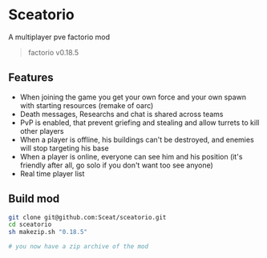 # Sceatorio
A multiplayer pve factorio mod

>  factorio v0.18.5

## Features

- When joining the game you get your own force and your own spawn with starting resources (remake of oarc)
- Death messages, Researchs and chat is shared across teams
- PvP is enabled, that prevent griefing and stealing and allow turrets to kill other players
- When a player is offline, his buildings can't be destroyed, and enemies will stop targeting his base
- When a player is online, everyone can see him and his position (it's friendly after all, go solo if you don't want too see anyone)
- Real time player list

## Build mod

```sh
git clone git@github.com:Sceat/sceatorio.git
cd sceatorio
sh makezip.sh "0.18.5"

# you now have a zip archive of the mod
```
